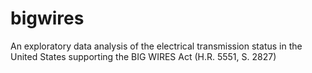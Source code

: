 # bigwires
An exploratory data analysis of the electrical transmission status in the United States supporting the BIG WIRES Act (H.R. 5551, S. 2827)

